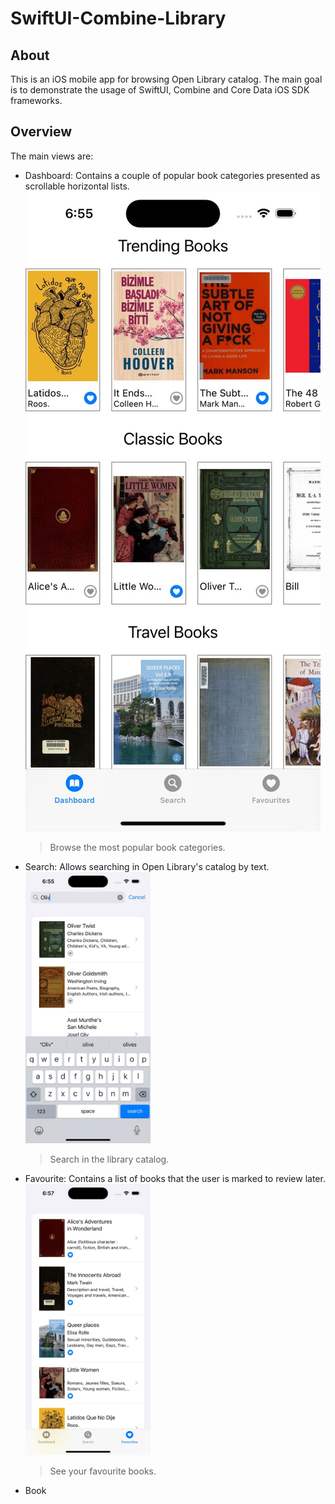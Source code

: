 # SwiftUI-Combine-Library

## About

This is an iOS mobile app for browsing Open Library catalog. The main goal is to demonstrate the usage of SwiftUI, Combine and Core Data iOS SDK frameworks.

## Overview

The main views are:
- Dashboard: Contains a couple of popular book categories presented as scrollable horizontal lists.
  <img src="./Assets/Images/01_DashboardScreenShot.jpg"/>
  > Browse the most popular book categories.

- Search: Allows searching in Open Library's catalog by text.
  <img src="/Assets/Images/02_SearchScreenShot.jpg" width="200"/>
  > Search in the library catalog.

- Favourite: Contains a list of books that the user is marked to review later.
  <img src="/Assets/Images/03_FavouritesScreenShot.jpg" width="200"/>
  > See your favourite books.

- Book

